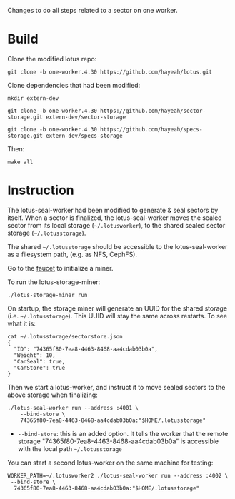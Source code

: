 Changes to do all steps related to a sector on one worker.

# Build

Clone the modified lotus repo:

```
git clone -b one-worker.4.30 https://github.com/hayeah/lotus.git
```

Clone dependencies that had been modified:

```
mkdir extern-dev

git clone -b one-worker.4.30 https://github.com/hayeah/sector-storage.git extern-dev/sector-storage

git clone -b one-worker.4.30 https://github.com/hayeah/specs-storage.git extern-dev/specs-storage
```

Then:

```
make all
```

# Instruction

The lotus-seal-worker had been modified to generate & seal sectors by itself. When a sector is finalized, the lotus-seal-worker moves the sealed sector from its local storage (`~/.lotusworker`), to the shared sealed sector storage (`~/.lotusstorage`).

The shared `~/.lotusstorage` should be accessible to the lotus-seal-worker as a filesystem path, (e.g. as NFS, CephFS).

Go to the [faucet](t01000.miner.interopnet.kittyhawk.wtf) to initialize a miner.

To run the lotus-storage-miner:

```
./lotus-storage-miner run
```

On startup, the storage miner will generate an UUID for the shared storage (i.e. `~/.lotusstorage`). This UUID will stay the same across restarts. To see what it is:

```
cat ~/.lotusstorage/sectorstore.json
{
  "ID": "74365f80-7ea8-4463-8468-aa4cdab03b0a",
  "Weight": 10,
  "CanSeal": true,
  "CanStore": true
}
```

Then we start a lotus-worker, and instruct it to move sealed sectors to the above storage when finalizing:

```
./lotus-seal-worker run --address :4001 \
    --bind-store \
    74365f80-7ea8-4463-8468-aa4cdab03b0a:"$HOME/.lotusstorage"
```

* `--bind-store`: this is an added option. It tells the worker that the remote storage "74365f80-7ea8-4463-8468-aa4cdab03b0a" is accessible with the local path `~/.lotusstorage`

You can start a second lotus-worker on the same machine for testing:

```
WORKER_PATH=~/.lotusworker2 ./lotus-seal-worker run --address :4002 \
 --bind-store \
  74365f80-7ea8-4463-8468-aa4cdab03b0a:"$HOME/.lotusstorage"

```